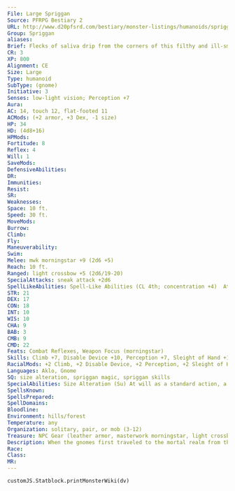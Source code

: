 ```yaml
---
File: Large Spriggan
Source: PFRPG Bestiary 2
URL: http://www.d20pfsrd.com/bestiary/monster-listings/humanoids/spriggan
Group: Spriggan
aliases: 
Brief: Flecks of saliva drip from the corners of this filthy and ill-smelling humanoid, and his large pointed ears twitch at every sound.
CR: 3
XP: 800
Alignment: CE
Size: Large
Type: humanoid
SubType: (gnome)
Initiative: 3
Senses: low-light vision; Perception +7
Aura: 
AC: 14, touch 12, flat-footed 11
ACMods: (+2 armor, +3 Dex, -1 size)
HP: 34
HD: (4d8+16)
HPMods: 
Fortitude: 8
Reflex: 4
Will: 1
SaveMods: 
DefensiveAbilities: 
DR: 
Immunities: 
Resist: 
SR: 
Weaknesses: 
Space: 10 ft.
Speed: 30 ft.
MoveMods: 
Burrow: 
Climb: 
Fly: 
Maneuverability: 
Swim: 
Melee: mwk morningstar +9 (2d6 +5)
Reach: 10 ft.
Ranged: light crossbow +5 (2d6/19-20)
SpecialAttacks: sneak attack +2d6
SpellLikeAbilities: Spell-Like Abilities (CL 4th; concentration +4)  At will-flare (DC 10), scare (DC 12), shatter (DC 12)
STR: 21
DEX: 17
CON: 18
INT: 10
WIS: 10
CHA: 9
BAB: 3
CMB: 9
CMD: 22
Feats: Combat Reflexes, Weapon Focus (morningstar)
Skills: Climb +7, Disable Device +10, Perception +7, Sleight of Hand +10, Stealth +6
RacialMods: +2 Climb, +2 Disable Device, +2 Perception, +2 Sleight of Hand, +2 Stealth
Languages: Aklo, Gnome
SQ: size alteration, spriggan magic, spriggan skills
SpecialAbilities: Size Alteration (Su) At will as a standard action, a spriggan can change his size between Small and Large. Weapons, armor, and other objects on the spriggan's person grow proportionally when he changes size (objects revert to normal size 1 round after a spriggan releases them). When a spriggan becomes Large, his speed increases to 30 feet, he gains +12 Strength, -2 Dexterity, and +6 Constitution, and he takes a -2 size penalty to his AC. While Large, a spriggan cannot use his sneak attack or his racial spell-like abilities (although if he possesses either from class levels or templates, he retains their use in both sizes).  Spriggan Magic (Ex) A spriggan gains a +1 racial bonus on concentration checks and to save DCs for all of its racial spell-like abilities.  Spriggan Skills (Ex) Climb, Disable Device, Perception, Sleight of Hand, and Stealth are class skills for spriggans.
SpellsKnown: 
SpellsPrepared: 
SpellDomains: 
Bloodline: 
Environment: hills/forest
Temperature: any
Organization: solitary, pair, or mob (3-12)
Treasure: NPC Gear (leather armor, masterwork morningstar, light crossbow with 10 bolts, other treasure)
Description: When the gnomes first traveled to the mortal realm from the distant land of the fey, some found the Material Plane so strange and terrifying that they lost their sense of joy. Seeing only the threats of the new world but none of its wonders, they grimly resolved to survive no matter the cost. Their innate magic responded to this twisted goal by reshaping them in mind and body over the course of many generations, transforming them into the creatures known as spriggans. Love, happiness, and beauty have no meaning for these poor souls, so they lead lives of violence and malice. The best they can manage in place of positive emotions is a muted satisfaction when they make another suffer.  Spriggans resemble ugly gnomes with an alien, feral appearance. Many are gaunt and haggard. When magically enlarged, they look the same except much more hale and muscular.
Race: 
Class: 
MR: 
---
```

```dataviewjs
customJS.Statblock.printMonsterWiki(dv)
```
